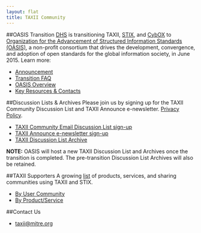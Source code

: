 ```yaml
---
layout: flat
title: TAXII Community
---
```


##OASIS Transition
[DHS](http://www.dhs.gov/office-cybersecurity-and-communications/) is transitioning TAXII, [STIX](https://github.com/STIXProject/), and [CybOX](https://github.com/CybOXProject/) to [Organization for the Advancement of Structured Information Standards (OASIS)](https://www.oasis-open.org/), a non-profit consortium that drives the development, convergence, and adoption of open standards for the global information society, in June 2015. Learn more:

* [Announcement](http://stixproject.tumblr.com/post/117006597637/dhs-leads-effort-to-transition-automated)
* [Transition FAQ](https://stixproject.github.io/oasis-faq.pdf)
* [OASIS Overview](https://stixproject.github.io/stix-at-oasis.pdf)
* [Key Resources & Contacts](https://stixproject.github.io/oasis-cti-info.html)

##Discussion Lists & Archives
Please join us by signing up for the TAXII Community Discussion List and TAXII Announce e-newsletter. [Privacy Policy](https://taxii.mitre.org/about/privacy_policy.html).

* [TAXII Community Email Discussion List sign-up](https://taxii.mitre.org/community/registration.html)
* [TAXII Announce e-newsletter sign-up](https://taxii.mitre.org/community/registration.html)
* [TAXII Discussion List Archive](http://making-security-measurable.1364806.n2.nabble.com/TAXII-Discussion-List-Archive-f7579264.html)

**NOTE:** OASIS will host a new TAXII Discussion List and Archives once the transition is completed. The pre-transition Discussion List Archives will also be retained. 

##TAXII Supporters
A growing [list](http://stixproject.github.io/supporters/) of products, services, and sharing communities using TAXII and STIX.

* [By User Community](http://stixproject.github.io/supporters/#user-communities)
* [By Product/Service](http://stixproject.github.io/supporters/#products-and-services)

##Contact Us
* [taxii@mitre.org](mailto:taxii@mitre.org)
